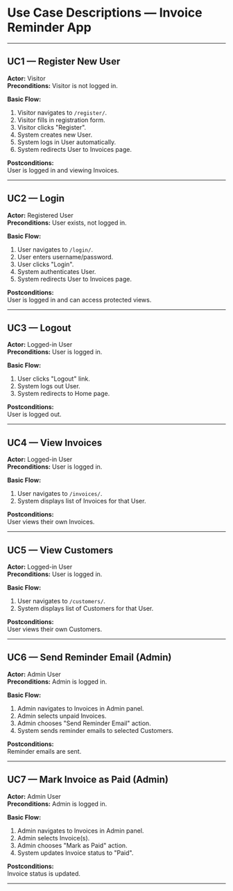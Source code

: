 # Use Case Descriptions — Invoice Reminder App

---

## UC1 — Register New User

**Actor:** Visitor  
**Preconditions:** Visitor is not logged in.  

**Basic Flow:**

1. Visitor navigates to `/register/`.
2. Visitor fills in registration form.
3. Visitor clicks "Register".
4. System creates new User.
5. System logs in User automatically.
6. System redirects User to Invoices page.

**Postconditions:**  
User is logged in and viewing Invoices.

---

## UC2 — Login

**Actor:** Registered User  
**Preconditions:** User exists, not logged in.  

**Basic Flow:**

1. User navigates to `/login/`.
2. User enters username/password.
3. User clicks "Login".
4. System authenticates User.
5. System redirects User to Invoices page.

**Postconditions:**  
User is logged in and can access protected views.

---

## UC3 — Logout

**Actor:** Logged-in User  
**Preconditions:** User is logged in.  

**Basic Flow:**

1. User clicks "Logout" link.
2. System logs out User.
3. System redirects to Home page.

**Postconditions:**  
User is logged out.

---

## UC4 — View Invoices

**Actor:** Logged-in User  
**Preconditions:** User is logged in.  

**Basic Flow:**

1. User navigates to `/invoices/`.
2. System displays list of Invoices for that User.

**Postconditions:**  
User views their own Invoices.

---

## UC5 — View Customers

**Actor:** Logged-in User  
**Preconditions:** User is logged in.  

**Basic Flow:**

1. User navigates to `/customers/`.
2. System displays list of Customers for that User.

**Postconditions:**  
User views their own Customers.

---

## UC6 — Send Reminder Email (Admin)

**Actor:** Admin User  
**Preconditions:** Admin is logged in.  

**Basic Flow:**

1. Admin navigates to Invoices in Admin panel.
2. Admin selects unpaid Invoices.
3. Admin chooses "Send Reminder Email" action.
4. System sends reminder emails to selected Customers.

**Postconditions:**  
Reminder emails are sent.

---

## UC7 — Mark Invoice as Paid (Admin)

**Actor:** Admin User  
**Preconditions:** Admin is logged in.  

**Basic Flow:**

1. Admin navigates to Invoices in Admin panel.
2. Admin selects Invoice(s).
3. Admin chooses "Mark as Paid" action.
4. System updates Invoice status to "Paid".

**Postconditions:**  
Invoice status is updated.

---
